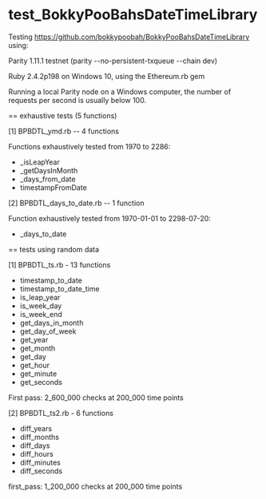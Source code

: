 # test_BokkyPooBahsDateTimeLibrary

Testing https://github.com/bokkypoobah/BokkyPooBahsDateTimeLibrary using:

Parity 1.11.1 testnet (parity --no-persistent-txqueue --chain dev)

Ruby 2.4.2p198 on Windows 10, using the Ethereum.rb gem

Running a local Parity node on a Windows computer, the number of requests per second is usually below 100.

== exhaustive tests (5 functions)

[1] BPBDTL_ymd.rb -- 4 functions

Functions exhaustively tested from 1970 to 2286:

* _isLeapYear
* _getDaysInMonth
* _days_from_date
* timestampFromDate

[2] BPBDTL_days_to_date.rb -- 1 function

Function exhaustively tested from 1970-01-01 to 2298-07-20:

* _days_to_date

== tests using random data

[1] BPBDTL_ts.rb - 13 functions

* timestamp_to_date
* timestamp_to_date_time
* is_leap_year
* is_week_day
* is_week_end
* get_days_in_month
* get_day_of_week
* get_year
* get_month
* get_day
* get_hour
* get_minute
* get_seconds
  
First pass: 2_600_000 checks at 200_000 time points
  
[2] BPBDTL_ts2.rb - 6 functions

* diff_years
* diff_months
* diff_days
* diff_hours
* diff_minutes
* diff_seconds
  
first_pass: 1_200_000 checks at 200_000 time points
